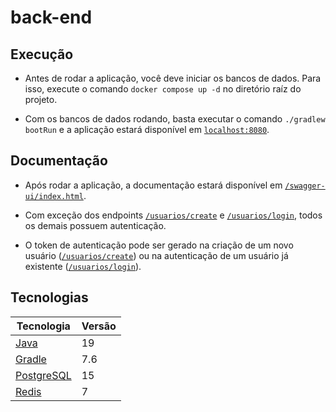 # back-end

## Execução

- Antes de rodar a aplicação, você deve iniciar os bancos de dados. Para isso, execute o comando `docker compose up -d` no diretório raíz do projeto.

- Com os bancos de dados rodando, basta executar o comando `./gradlew bootRun` e a aplicação estará disponível em [`localhost:8080`][endpoint-aplicacao].

## Documentação

- Após rodar a aplicação, a documentação estará disponível em [`/swagger-ui/index.html`][endpoint-documentacao].

- Com exceção dos endpoints [`/usuarios/create`][endpoint-criacao-usuario] e [`/usuarios/login`][endpoint-login-usuario], todos os demais possuem autenticação.

- O token de autenticação pode ser gerado na criação de um novo usuário ([`/usuarios/create`][endpoint-criacao-usuario]) ou na autenticação de um usuário já existente ([`/usuarios/login`][endpoint-login-usuario]).

## Tecnologias

| Tecnologia               | Versão |
| ------------------------ | ------ |
| [Java][java]             | 19     |
| [Gradle][gradle]         | 7.6    |
| [PostgreSQL][postgreSQL] | 15     |
| [Redis][redis]           | 7      |

[endpoint-aplicacao]:       <http:localhost:8080>                         "Endpoint da aplicação"
[endpoint-documentacao]:    <http://localhost:8080/swagger-ui/index.html> "Endpoint da documentação"
[endpoint-criacao-usuario]: <http://localhost:8080/usuarios/create>       "Endpoint de criação de usuário"
[endpoint-login-usuario]:   <http://localhost:8080/usuarios/login>        "Endpoint de login de usuário"
[java]:                     <https://java.com>                            "Java"
[gradle]:                   <https://gradle.org/>                         "Gradle"
[postgreSQL]:               <https://www.postgresql.org/>                 "PostgreSQL"
[redis]:                    <https://redis.io/>                           "Redis"
